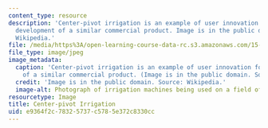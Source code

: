 ```yaml
---
content_type: resource
description: 'Center-pivot irrigation is an example of user innovation followed by
  development of a similar commercial product. Image is in the public domain. Source:
  Wikipedia.'
file: /media/https%3A/open-learning-course-data-rc.s3.amazonaws.com/15-356-how-to-develop-breakthrough-products-and-services-spring-2012/e9364f2c78325737c5785e372c8330cc_15-356s12.jpg
file_type: image/jpeg
image_metadata:
  caption: 'Center-pivot irrigation is an example of user innovation followed by development
    of a similar commercial product. (Image is in the public domain. Source: [Wikipedia](http://en.wikipedia.org/wiki/File:PivotIrrigationOnCotton.jpg).)'
  credit: 'Image is in the public domain. Source: Wikipedia.'
  image-alt: Photograph of irrigation machines being used on a field of cotton.
resourcetype: Image
title: Center-pivot Irrigation
uid: e9364f2c-7832-5737-c578-5e372c8330cc
---
```

